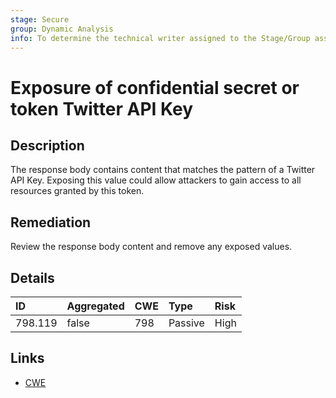 ```yaml
---
stage: Secure
group: Dynamic Analysis
info: To determine the technical writer assigned to the Stage/Group associated with this page, see https://about.gitlab.com/handbook/product/ux/technical-writing/#assignments
---
```


# Exposure of confidential secret or token Twitter API Key

## Description

The response body contains content that matches the pattern of a Twitter API Key.
Exposing this value could allow attackers to gain access to all resources granted by this token.

## Remediation

Review the response body content and remove any exposed values.

## Details

| ID | Aggregated | CWE | Type | Risk |
|:---|:--------|:--------|:--------|:--------|
| 798.119 | false | 798 | Passive | High |

## Links

- [CWE](https://cwe.mitre.org/data/definitions/798.html)
